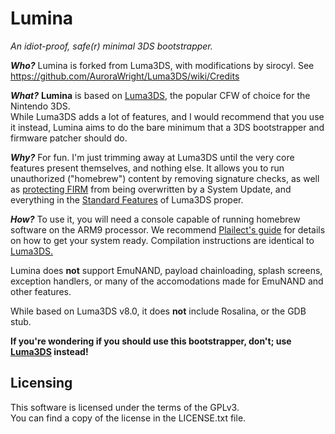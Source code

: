 # Lumina
*An idiot-proof, safe(r) minimal 3DS bootstrapper.*

**_Who?_** Lumina is forked from Luma3DS, with modifications by sirocyl. See https://github.com/AuroraWright/Luma3DS/wiki/Credits

**_What?_** **Lumina** is based on [Luma3DS](https://github.com/AuroraWright/Luma3DS/), the popular CFW of choice for the Nintendo 3DS.  
While Luma3DS adds a lot of features, and I would recommend that you use it instead, Lumina aims to do the bare minimum that a 3DS bootstrapper and firmware patcher should do.  

**_Why?_** For fun. I'm just trimming away at Luma3DS until the very core features present themselves, and nothing else. It allows you to run unauthorized ("homebrew") content by removing signature checks, as well as [protecting FIRM](https://github.com/AuroraWright/Luma3DS/wiki/Other-features-and-notes#boot9strap-and-firm-write-protection) from being overwritten by a System Update, and everything in the [Standard Features](https://github.com/AuroraWright/Luma3DS/wiki/Other-features-and-notes#standard-features) of Luma3DS proper.

**_How?_** To use it, you will need a console capable of running homebrew software on the ARM9 processor. We recommend [Plailect's guide](https://3ds.guide/) for details on how to get your system ready.
Compilation instructions are identical to [Luma3DS.](https://github.com/AuroraWright/Luma3DS/blob/master/README.md#compiling)

Lumina does **not** support EmuNAND, payload chainloading, splash screens, exception handlers, or many of the accomodations made for EmuNAND and other features.

While based on Luma3DS v8.0, it does **not** include Rosalina, or the GDB stub.

**If you're wondering if you should use this bootstrapper, __don't;__ use [Luma3DS](https://github.com/AuroraWright/Luma3DS/releases/) instead!**

## Licensing

This software is licensed under the terms of the GPLv3.  
You can find a copy of the license in the LICENSE.txt file.
